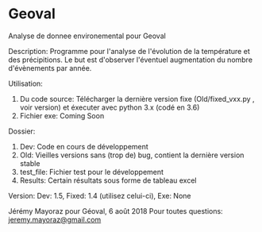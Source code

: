 # Geoval
Analyse de donnee environemental pour Geoval

Description:
Programme pour l'analyse de l'évolution de la température et des précipitions.
Le but est d'observer l'éventuel augmentation du nombre d'évènements par année.

Utilisation:
1.  Du code source: Télécharger la dernière version fixe (Old/fixed_vxx.py , voir version)
    et éxecuter avec python 3.x (codé en 3.6)
2.  Fichier exe: Coming Soon

Dossier:
1.  Dev:        Code en cours de développement
2.  Old:        Vieilles versions sans (trop de) bug, contient la dernière version stable
3.  test_file:  Fichier test pour le développement
4.  Results:    Certain résultats sous forme de tableau excel 

Version:
Dev: 1.5, Fixed: 1.4 (utilisez celui-ci), Exe: None

Jérémy Mayoraz pour Géoval, 6 août 2018
Pour toutes questions: jeremy.mayoraz@gmail.com
